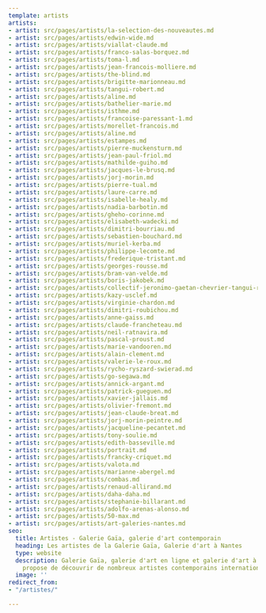 ```yaml
---
template: artists
artists:
- artist: src/pages/artists/la-selection-des-nouveautes.md
- artist: src/pages/artists/edwin-wide.md
- artist: src/pages/artists/viallat-claude.md
- artist: src/pages/artists/franco-salas-borquez.md
- artist: src/pages/artists/toma-l.md
- artist: src/pages/artists/jean-francois-molliere.md
- artist: src/pages/artists/the-blind.md
- artist: src/pages/artists/brigitte-marionneau.md
- artist: src/pages/artists/tangui-robert.md
- artist: src/pages/artists/aline.md
- artist: src/pages/artists/bathelier-marie.md
- artist: src/pages/artists/isthme.md
- artist: src/pages/artists/francoise-paressant-1.md
- artist: src/pages/artists/morellet-francois.md
- artist: src/pages/artists/aline.md
- artist: src/pages/artists/estampes.md
- artist: src/pages/artists/pierre-muckensturm.md
- artist: src/pages/artists/jean-paul-friol.md
- artist: src/pages/artists/mathilde-guiho.md
- artist: src/pages/artists/jacques-le-brusq.md
- artist: src/pages/artists/jorj-morin.md
- artist: src/pages/artists/pierre-tual.md
- artist: src/pages/artists/laure-carre.md
- artist: src/pages/artists/isabelle-healy.md
- artist: src/pages/artists/nadia-barbotin.md
- artist: src/pages/artists/gheho-corinne.md
- artist: src/pages/artists/elisabeth-wadecki.md
- artist: src/pages/artists/dimitri-bourriau.md
- artist: src/pages/artists/sebastien-bouchard.md
- artist: src/pages/artists/muriel-kerba.md
- artist: src/pages/artists/philippe-lecomte.md
- artist: src/pages/artists/frederique-tristant.md
- artist: src/pages/artists/georges-rousse.md
- artist: src/pages/artists/bram-van-velde.md
- artist: src/pages/artists/boris-jakobek.md
- artist: src/pages/artists/collectif-jeronimo-gaetan-chevrier-tangui-robert.md
- artist: src/pages/artists/kazy-usclef.md
- artist: src/pages/artists/virginie-chardon.md
- artist: src/pages/artists/dimitri-roubichou.md
- artist: src/pages/artists/anne-gaiss.md
- artist: src/pages/artists/claude-francheteau.md
- artist: src/pages/artists/neil-ratnavira.md
- artist: src/pages/artists/pascal-proust.md
- artist: src/pages/artists/marie-vandooren.md
- artist: src/pages/artists/alain-clement.md
- artist: src/pages/artists/valerie-le-roux.md
- artist: src/pages/artists/rycho-ryszard-swierad.md
- artist: src/pages/artists/go-segawa.md
- artist: src/pages/artists/annick-argant.md
- artist: src/pages/artists/patrick-gueguen.md
- artist: src/pages/artists/xavier-jallais.md
- artist: src/pages/artists/olivier-fremont.md
- artist: src/pages/artists/jean-claude-breat.md
- artist: src/pages/artists/jorj-morin-peintre.md
- artist: src/pages/artists/jacqueline-pecantet.md
- artist: src/pages/artists/tony-soulie.md
- artist: src/pages/artists/edith-basseville.md
- artist: src/pages/artists/portrait.md
- artist: src/pages/artists/francky-criquet.md
- artist: src/pages/artists/valota.md
- artist: src/pages/artists/marianne-abergel.md
- artist: src/pages/artists/combas.md
- artist: src/pages/artists/renaud-allirand.md
- artist: src/pages/artists/daha-daha.md
- artist: src/pages/artists/stephanie-billarant.md
- artist: src/pages/artists/adolfo-arenas-alonso.md
- artist: src/pages/artists/50-max.md
- artist: src/pages/artists/art-galeries-nantes.md
seo:
  title: Artistes - Galerie Gaïa, galerie d'art contemporain
  heading: Les artistes de la Galerie Gaïa, Galerie d'art à Nantes
  type: website
  description: Galerie Gaïa, galerie d'art en ligne et galerie d'art à Nantes vous
    propose de découvrir de nombreux artistes contemporains internationaux.
  image: ''
redirect_from:
- "/artistes/"

---
```

